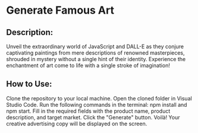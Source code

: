 # Generate Famous Art
## Description:
Unveil the extraordinary world of JavaScript and DALL-E as they conjure captivating paintings from mere descriptions of renowned masterpieces, shrouded in mystery without a single hint of their identity. Experience the enchantment of art come to life with a single stroke of imagination!
## How to Use:
Clone the repository to your local machine.
Open the cloned folder in Visual Studio Code.
Run the following commands in the terminal: npm install and npm start.
Fill in the required fields with the product name, product description, and target market.
Click the "Generate" button.
Voilà! Your creative advertising copy will be displayed on the screen.
